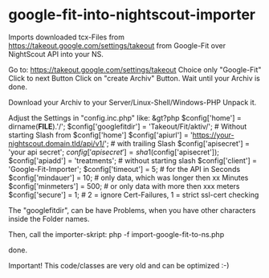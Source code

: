 # google-fit-into-nightscout-importer
Imports downloaded tcx-Files from https://takeout.google.com/settings/takeout from Google-Fit over NightScout API into your NS.


Go to: https://takeout.google.com/settings/takeout
Choice only "Google-Fit"
Click to next Button
Click on "create Archiv" Button.
Wait until your Archiv is done.

Download your Archiv to your Server/Linux-Shell/Windows-PHP
Unpack it.

Adjust the Settings in "config.inc.php" like:
&gt?php
$config['home']               = dirname(__FILE__).'/';
$config['googlefitdir']       = 'Takeout/Fit/aktiv/'; # Without starting Slash from $config['home']
$config['apiurl']             = 'https://your-nightscout.domain.tld/api/v1/'; # with trailing Slash
$config['apisecret']          = 'your api secret';
$config['apisecret']          = sha1($config['apisecret']);
$config['apiadd']             = 'treatments'; # without starting slash
$config['client']             = 'Google-Fit-Importer';
$config['timeout']            = 5;   # for the API in Seconds
$config['mindauer']           = 10;  # only data, which was longer then xx Minutes
$config['minmeters']          = 500; # or only data with more then xxx meters
$config['secure']             = 1;   # 2 = ignore Cert-Failures, 1 = strict ssl-cert checking

The "googlefitdir", can be have Problems, when you have other characters inside the Folder names.

Then, call the importer-skript:
php -f import-google-fit-to-ns.php

done.

Important! This code/classes are very old and can be optimized :-)
